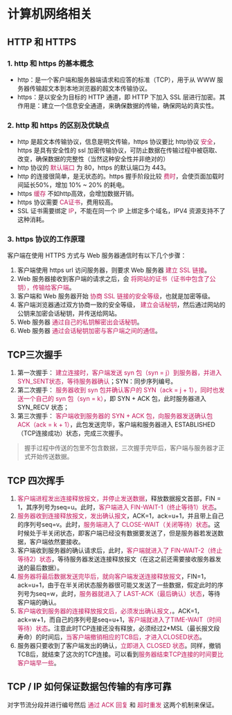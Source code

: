 # 计算机网络相关

## HTTP 和 HTTPS

### 1. http 和 https 的基本概念  

+ http：是一个客户端和服务器端请求和应答的标准（TCP），用于从 WWW 服务器传输超文本到本地浏览器的超文本传输协议。
+ https：是以安全为目标的 HTTP 通道，即 HTTP 下加入 SSL 层进行加密。其作用是：建立一个信息安全通道，来确保数据的传输，确保网站的真实性。

### 2. http 和 https 的区别及优缺点

+ http 是超文本传输协议，信息是明文传输，https 协议要比 http协议 <font color=#c2185b >安全</font>，https 是具有安全性的 ssl 加密传输协议，可防止数据在传输过程中被窃取、改变，确保数据的完整性（当然这种安全性并非绝对的）
+ http 协议的 <font color=#c2185b >默认端口</font> 为 80，https 的默认端口为 443。
+ http 的连接很简单，是无状态的。https 握手阶段比较 <font color=#c2185b >费时</font>，会使页面加载时间延长50%，增加 10% ~ 20% 的耗电。
+ https <font color=#c2185b >缓存</font> 不如http高效，会增加数据开销。
+ https 协议需要 <font color=#c2185b >CA证书</font>，费用较高。
+ SSL 证书需要绑定 <font color=#c2185b >IP</font>，不能在同一个 IP 上绑定多个域名，IPV4 资源支持不了这种消耗。

### 3. https 协议的工作原理

客户端在使用 HTTPS 方式与 Web 服务器通信时有以下几个步骤：  

  1. 客户端使用 https url 访问服务器，则要求 Web 服务器 <font color=#c2185b >建立 SSL 链接</font>。
  2. Web 服务器接收到客户端的请求之后，会 <font color=#c2185b >将网站的证书（证书中包含了公钥），传输给客户端</font>。
  3. 客户端和 Web 服务器开始 <font color=#c2185b >协商 SSL 链接的安全等级</font>，也就是加密等级。
  4. 客户端浏览器通过双方协商一致的安全等级， <font color=#c2185b >建立会话秘钥</font>，然后通过网站的公钥来加密会话秘钥，并传送给网站。
  5. Web 服务器 <font color=#c2185b >通过自己的私钥解密出会话秘钥</font>。
  6. Web 服务器  <font color=#c2185b >通过会话秘钥加密与客户端之间的通信</font>。

## TCP三次握手

  1. 第一次握手： <font color=#c2185b >建立连接时，客户端发送 syn 包（syn = j）到服务器，并进入 SYN_SENT状态，等待服务器确认</font>；SYN：同步序列编号。
  2. 第二次握手： <font color=#c2185b >服务器收到 syn 包并确认客户的 SYN（ack = j + 1），同时也发送一个自己的 syn 包（syn = k）</font>，即 SYN + ACK 包，此时服务器进入 SYN_RECV 状态；
  3. 第三次握手： <font color=#c2185b >客户端收到服务器的 SYN + ACK 包，向服务器发送确认包 ACK（ack = k + 1）</font>，此包发送完毕，客户端和服务器进入 ESTABLISHED （TCP连接成功）状态，完成三次握手。

> 握手过程中传送的包里不包含数据，三次握手完毕后，客户端与服务器才正式开始传送数据。

## TCP 四次挥手  

  1. <font color=#c2185b >客户端进程发出连接释放报文，并停止发送数据</font>，释放数据报文首部，FIN = 1，其序列号为seq=u。此时，<font color=#c2185b >客户端进入 FIN-WAIT-1（终止等待1）状态</font>。
  2. <font color=#c2185b >服务器收到连接释放报文，发出确认报文</font>，ACK=1，ack=u+1，并且带上自己的序列号seq=v。此时，<font color=#c2185b >服务端进入了 CLOSE-WAIT（关闭等待）状态</font>。这时候处于半关闭状态，即客户端已经没有数据要发送了，但是服务器若发送数据，客户端依然要接收。
  3. 客户端收到服务器的确认请求后，此时，<font color=#c2185b >客户端就进入了 FIN-WAIT-2（终止等待2）状态</font>，等待服务器发送连接释放报文（在这之前还需要接收服务器发送的最后数据）。
  4. <font color=#c2185b >服务器将最后数据发送完毕后，就向客户端发送连接释放报文</font>，FIN=1，ack=u+1，由于在半关闭状态服务器很可能又发送了一些数据，假定此时的序列号为seq=w，此时，<font color=#c2185b >服务器就进入了 LAST-ACK（最后确认）状态</font>，等待客户端的确认。
  5. <font color=#c2185b >客户端收到服务器的连接释放报文后，必须发出确认报文，</font>。ACK=1，ack=w+1，而自己的序列号是seq=u+1，<font color=#c2185b >客户端就进入了TIME-WAIT（时间等待）状态</font>。注意此时TCP连接还没有释放，必须经过2*MSL（最长报文段寿命）的时间后，<font color=#c2185b >当客户端撤销相应的TCB后，才进入CLOSED状态</font>。  
  6. 服务器只要收到了客户端发出的确认，<font color=#c2185b >立即进入 CLOSED 状态</font>。同样，撤销TCB后，就结束了这次的TCP连接。可以看到<font color=#c2185b >服务器结束TCP连接的时间要比客户端早一些</font>。

## TCP / IP 如何保证数据包传输的有序可靠

对字节流分段并进行编号然后 <font color=#c2185b >通过 ACK 回复</font> 和 <font color=#c2185b >超时重发</font> 这两个机制来保证。
